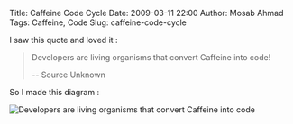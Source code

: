 Title: Caffeine Code Cycle
Date: 2009-03-11 22:00
Author: Mosab Ahmad
Tags: Caffeine, Code
Slug: caffeine-code-cycle

I saw this quote and loved it :

> Developers are living organisms that convert Caffeine into code!
>
> -- Source Unknown

So I made this diagram :

![Developers are living organisms that convert Caffeine into code][]

[Developers are living organisms that convert Caffeine into code]: http://1.bp.blogspot.com/__NpWKU9Ntik/SoGQ0xB-lAI/AAAAAAAAAeo/WTEPrJnuJmY/s400/caffeineCode.png
